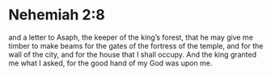 # Nehemiah 2:8

and a letter to Asaph, the keeper of the king’s forest, that he may give me timber to make beams for the gates of the fortress of the temple, and for the wall of the city, and for the house that I shall occupy. And the king granted me what I asked, for the good hand of my God was upon me.
